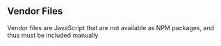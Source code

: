 Vendor Files
------------

Vendor files are JavaScript that are not available as NPM packages, and thus must be included manually